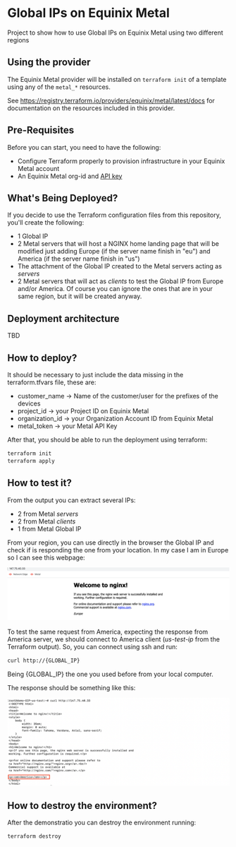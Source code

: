 # Global IPs on Equinix Metal
Project to show how to use Global IPs on Equinix Metal using two different regions

## Using the provider

The Equinix Metal provider will be installed on `terraform init` of a template using any of the `metal_*` resources.

See <https://registry.terraform.io/providers/equinix/metal/latest/docs> for documentation on the resources included in this provider.

## Pre-Requisites

Before you can start, you need to have the following:

* Configure Terraform properly to provision infrastructure in your Equinix Metal account
* An Equinix Metal org-id and [API key](https://metal.equinix.com/developers/api/)

## What's Being Deployed?

If you decide to use the Terraform configuration files from this repository, you'll create the following:

* 1 Global IP
* 2 Metal servers that will host a NGINX home landing page that will be modified just adding Europe (if the server name finish in "eu") and America (if the server name finish in "us")
* The attachment of the Global IP created to the Metal servers acting as *servers*
* 2 Metal servers that will act as *clients* to test the Global IP from Europe and/or America. Of course you can ignore the ones that are in your same region, but it will be created anyway.

## Deployment architecture

TBD

## How to deploy?

It should be necessary to just include the data missing in the terraform.tfvars file, these are:

* customer_name   -> Name of the customer/user for the prefixes of the devices
* project_id      -> your Project ID on Equinix Metal  
* organization_id -> your Organization Account ID from Equinix Metal
* metal_token     -> your Metal API Key

After that, you should be able to run the deployment using terraform:

```sh
terraform init
terraform apply
```

## How to test it?

From the output you can extract several IPs:

* 2 from Metal *servers*
* 2 from Metal *clients*
* 1 from Metal Global IP

From your region, you can use directly in the browser the Global IP and check if is responding the one from your location. In my case I am in Europe so I can see this webpage:

![Nginx Europe response](images/nginx_europe.png)

To test the same request from America, expecting the response from America server, we should connect to America client (*us-test-ip* from the Terraform output). So, you can connect using ssh and run:

```sh
curl http://{GLOBAL_IP}
```

Being {GLOBAL_IP} the one you used before from your local computer.

The response should be something like this:

![Nginx America response](images/nginx_america.png)

## How to destroy the environment?

After the demonstratio you can destroy the environment running:

```sh
terraform destroy
```
